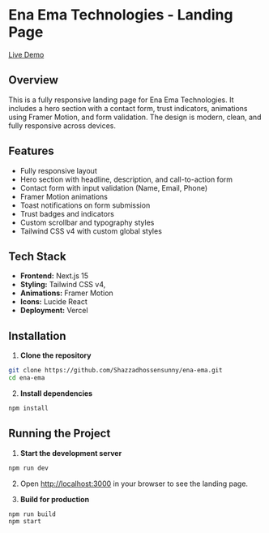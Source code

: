 # Ena Ema Technologies - Landing Page

[Live Demo](https://ena-ema-seven.vercel.app/)

## Overview

This is a fully responsive landing page for Ena Ema Technologies. It includes a hero section with a contact form, trust indicators, animations using Framer Motion, and form validation. The design is modern, clean, and fully responsive across devices.

## Features

- Fully responsive layout
- Hero section with headline, description, and call-to-action form
- Contact form with input validation (Name, Email, Phone)
- Framer Motion animations
- Toast notifications on form submission
- Trust badges and indicators
- Custom scrollbar and typography styles
- Tailwind CSS v4 with custom global styles

## Tech Stack

- **Frontend:** Next.js 15
- **Styling:** Tailwind CSS v4,
- **Animations:** Framer Motion
- **Icons:** Lucide React
- **Deployment:** Vercel

## Installation

1. **Clone the repository**

```bash
git clone https://github.com/Shazzadhossensunny/ena-ema.git
cd ena-ema
```

2. **Install dependencies**

```bash
npm install
```

## Running the Project

1. **Start the development server**

```bash
npm run dev
```

2. Open [http://localhost:3000](http://localhost:3000) in your browser to see the landing page.

3. **Build for production**

```bash
npm run build
npm start
```
